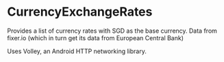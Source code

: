 # CurrencyExchangeRates
Provides a list of currency rates with SGD as the base currency.
Data from fixer.io (which in turn get its data from European Central Bank)

Uses Volley, an Android HTTP networking library.
